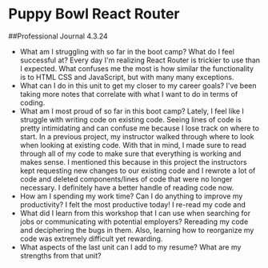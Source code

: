 # Puppy Bowl React Router

##Professional Journal 4.3.24
- What am I struggling with so far in the boot camp? What do I feel successful at?
  Every day I'm realizing React Router is trickier to use than I expected. What confuses me the most is how similar the functionality is to HTML CSS and JavaScript, but with many many exceptions.
- What can I do in this unit to get my closer to my career goals?
  I've been taking more notes that correlate with what I want to do in terms of coding.
- What am I most proud of so far in this boot camp?
  Lately, I feel like I struggle with writing code on existing code. Seeing lines of code is pretty intimidating and can confuse me because I lose track on where to start. In a previous project, my instructor walked through where to look when looking at existing code. With that in mind, I made sure to read through all of my code to make sure that everything is working and makes sense. I mentioned this because in this project the instructors kept requesting new changes to our existing code and I rewrote a lot of code and deleted components/lines of code that were no longer necessary. I definitely have a better handle of reading code now.
- How am I spending my work time? Can I do anything to improve my productivity?
  I felt the most productive today! I re-read my code and
- What did I learn from this workshop that I can use when searching for jobs or communicating with potential employers?
  Rereading my code and deciphering the bugs in them. Also, learning how to reorganize my code was extremely difficult yet rewarding.
- What aspects of the last unit can I add to my resume? What are my strengths from that unit?